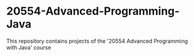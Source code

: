 # 20554-Advanced-Programming-Java
This repository contains projects of the '20554 Advanced Programming with Java' course
